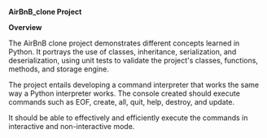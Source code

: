 **AirBnB_clone Project**

**Overview**

The AirBnB clone project demonstrates different concepts learned in Python.
It portrays the use of classes, inheritance, serialization, and deserialization,
using unit tests to validate the project's classes, functions, methods,
and storage engine.

The project entails developing a command interpreter that works the same
way a Python interpreter works. The console created should execute
commands such as EOF, create, all, quit, help, destroy, and update.

It should be able to effectively and efficiently execute the commands
in interactive and non-interactive mode.

